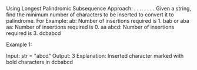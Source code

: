 Using Longest Palindromic Subsequence Approach:
.
.
..
.
.
.
.
Given a string, find the minimum number of characters to be inserted to convert it to palindrome.
For Example:
ab: Number of insertions required is 1. bab or aba
aa: Number of insertions required is 0. aa
abcd: Number of insertions required is 3. dcbabcd


Example 1:

Input: str = "abcd"
Output: 3
Explanation: Inserted character marked
with bold characters in dcbabcd
